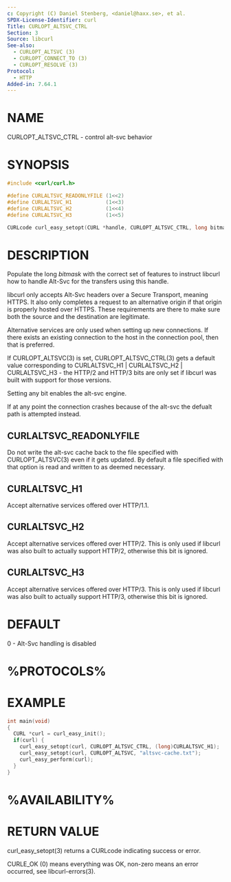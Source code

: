 ```yaml
---
c: Copyright (C) Daniel Stenberg, <daniel@haxx.se>, et al.
SPDX-License-Identifier: curl
Title: CURLOPT_ALTSVC_CTRL
Section: 3
Source: libcurl
See-also:
  - CURLOPT_ALTSVC (3)
  - CURLOPT_CONNECT_TO (3)
  - CURLOPT_RESOLVE (3)
Protocol:
  - HTTP
Added-in: 7.64.1
---
```


# NAME

CURLOPT_ALTSVC_CTRL - control alt-svc behavior

# SYNOPSIS

~~~c
#include <curl/curl.h>

#define CURLALTSVC_READONLYFILE (1<<2)
#define CURLALTSVC_H1           (1<<3)
#define CURLALTSVC_H2           (1<<4)
#define CURLALTSVC_H3           (1<<5)

CURLcode curl_easy_setopt(CURL *handle, CURLOPT_ALTSVC_CTRL, long bitmask);
~~~

# DESCRIPTION

Populate the long *bitmask* with the correct set of features to instruct
libcurl how to handle Alt-Svc for the transfers using this handle.

libcurl only accepts Alt-Svc headers over a Secure Transport, meaning
HTTPS. It also only completes a request to an alternative origin if that
origin is properly hosted over HTTPS. These requirements are there to make
sure both the source and the destination are legitimate.

Alternative services are only used when setting up new connections. If there
exists an existing connection to the host in the connection pool, then that is
preferred.

If CURLOPT_ALTSVC(3) is set, CURLOPT_ALTSVC_CTRL(3) gets a default value
corresponding to CURLALTSVC_H1 | CURLALTSVC_H2 | CURLALTSVC_H3 - the HTTP/2
and HTTP/3 bits are only set if libcurl was built with support for those
versions.

Setting any bit enables the alt-svc engine.

If at any point the connection crashes because of the alt-svc 
the defualt path is attempted instead.

## CURLALTSVC_READONLYFILE

Do not write the alt-svc cache back to the file specified with
CURLOPT_ALTSVC(3) even if it gets updated. By default a file specified
with that option is read and written to as deemed necessary.

## CURLALTSVC_H1

Accept alternative services offered over HTTP/1.1.

## CURLALTSVC_H2

Accept alternative services offered over HTTP/2. This is only used if libcurl
was also built to actually support HTTP/2, otherwise this bit is ignored.

## CURLALTSVC_H3

Accept alternative services offered over HTTP/3. This is only used if libcurl
was also built to actually support HTTP/3, otherwise this bit is ignored.

# DEFAULT

0 - Alt-Svc handling is disabled

# %PROTOCOLS%

# EXAMPLE

~~~c
int main(void)
{
  CURL *curl = curl_easy_init();
  if(curl) {
    curl_easy_setopt(curl, CURLOPT_ALTSVC_CTRL, (long)CURLALTSVC_H1);
    curl_easy_setopt(curl, CURLOPT_ALTSVC, "altsvc-cache.txt");
    curl_easy_perform(curl);
  }
}
~~~

# %AVAILABILITY%

# RETURN VALUE

curl_easy_setopt(3) returns a CURLcode indicating success or error.

CURLE_OK (0) means everything was OK, non-zero means an error occurred, see
libcurl-errors(3).
